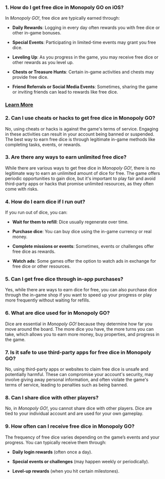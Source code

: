 <h3 class="" data-start="96" data-end="152">1. <strong data-start="103" data-end="152">How do I get free dice in Monopoly GO on iOS?</strong></h3>
<p class="" data-start="153" data-end="211">In <em data-start="156" data-end="170">Monopoly GO!</em>, free dice are typically earned through:</p>
<ul data-start="212" data-end="728">
<li class="" data-start="212" data-end="312">
<p class="" data-start="214" data-end="312"><strong data-start="214" data-end="231">Daily Rewards</strong>: Logging in every day often rewards you with free dice or other in-game bonuses.</p>
</li>
<li class="" data-start="313" data-end="396">
<p class="" data-start="315" data-end="396"><strong data-start="315" data-end="333">Special Events</strong>: Participating in limited-time events may grant you free dice.</p>
</li>
<li class="" data-start="397" data-end="504">
<p class="" data-start="399" data-end="504"><strong data-start="399" data-end="414">Leveling Up</strong>: As you progress in the game, you may receive free dice or other rewards as you level up.</p>
</li>
<li class="" data-start="505" data-end="597">
<p class="" data-start="507" data-end="597"><strong data-start="507" data-end="535">Chests or Treasure Hunts</strong>: Certain in-game activities and chests may provide free dice.</p>
</li>
<li class="" data-start="598" data-end="728">
<p class="" data-start="600" data-end="728"><strong data-start="600" data-end="643">Friend Referrals or Social Media Events</strong>: Sometimes, sharing the game or inviting friends can lead to rewards like free dice.</p>
</li>
</ul>
<h3><a href="https://graph.org/How-do-I-get-free-dice-in-Monopoly-GO-on-iOS-03-18">Learn More</a></h3>
<h3 class="" data-start="730" data-end="799">2. <strong data-start="737" data-end="799">Can I use cheats or hacks to get free dice in Monopoly GO?</strong></h3>
<p class="" data-start="800" data-end="1060">No, using cheats or hacks is against the game's terms of service. Engaging in these activities can result in your account being banned or suspended. The best way to earn free dice is through legitimate in-game methods like completing tasks, events, or rewards.</p>
<h3 class="" data-start="1062" data-end="1120">3. <strong data-start="1069" data-end="1120">Are there any ways to earn unlimited free dice?</strong></h3>
<p class="" data-start="1121" data-end="1444">While there are various ways to get free dice in <em data-start="1170" data-end="1184">Monopoly GO!</em>, there is no legitimate way to earn an unlimited amount of dice for free. The game offers periodic opportunities to gain dice, but it's important to play fair and avoid third-party apps or hacks that promise unlimited resources, as they often come with risks.</p>
<h3 class="" data-start="1446" data-end="1489">4. <strong data-start="1453" data-end="1489">How do I earn dice if I run out?</strong></h3>
<p class="" data-start="1490" data-end="1522">If you run out of dice, you can:</p>
<ul data-start="1523" data-end="1867">
<li class="" data-start="1523" data-end="1588">
<p class="" data-start="1525" data-end="1588"><strong data-start="1525" data-end="1552">Wait for them to refill</strong>: Dice usually regenerate over time.</p>
</li>
<li class="" data-start="1589" data-end="1668">
<p class="" data-start="1591" data-end="1668"><strong data-start="1591" data-end="1608">Purchase dice</strong>: You can buy dice using the in-game currency or real money.</p>
</li>
<li class="" data-start="1669" data-end="1763">
<p class="" data-start="1671" data-end="1763"><strong data-start="1671" data-end="1702">Complete missions or events</strong>: Sometimes, events or challenges offer free dice as rewards.</p>
</li>
<li class="" data-start="1764" data-end="1867">
<p class="" data-start="1766" data-end="1867"><strong data-start="1766" data-end="1779">Watch ads</strong>: Some games offer the option to watch ads in exchange for free dice or other resources.</p>
</li>
</ul>
<h3 class="" data-start="1869" data-end="1925">5. <strong data-start="1876" data-end="1925">Can I get free dice through in-app purchases?</strong></h3>
<p class="" data-start="1926" data-end="2117">Yes, while there are ways to earn dice for free, you can also purchase dice through the in-game shop if you want to speed up your progress or play more frequently without waiting for refills.</p>
<h3 class="" data-start="2119" data-end="2168">6. <strong data-start="2126" data-end="2168">What are dice used for in Monopoly GO?</strong></h3>
<p class="" data-start="2169" data-end="2395">Dice are essential in <em data-start="2191" data-end="2205">Monopoly GO!</em> because they determine how far you move around the board. The more dice you have, the more turns you can take, which allows you to earn more money, buy properties, and progress in the game.</p>
<h3 class="" data-start="2397" data-end="2472">7. <strong data-start="2404" data-end="2472">Is it safe to use third-party apps for free dice in Monopoly GO?</strong></h3>
<p class="" data-start="2473" data-end="2747">No, using third-party apps or websites to claim free dice is unsafe and potentially harmful. These can compromise your account's security, may involve giving away personal information, and often violate the game's terms of service, leading to penalties such as being banned.</p>
<h3 class="" data-start="2749" data-end="2796">8. <strong data-start="2756" data-end="2796">Can I share dice with other players?</strong></h3>
<p class="" data-start="2797" data-end="2938">No, in <em data-start="2804" data-end="2818">Monopoly GO!</em>, you cannot share dice with other players. Dice are tied to your individual account and are used for your own gameplay.</p>
<h3 class="" data-start="2940" data-end="3000">9. <strong data-start="2947" data-end="3000">How often can I receive free dice in Monopoly GO?</strong></h3>
<p class="" data-start="3001" data-end="3124">The frequency of free dice varies depending on the game&rsquo;s events and your progress. You can typically receive them through:</p>
<ul data-start="3125" data-end="3300">
<li class="" data-start="3125" data-end="3170">
<p class="" data-start="3127" data-end="3170"><strong data-start="3127" data-end="3150">Daily login rewards</strong> (often once a day).</p>
</li>
<li class="" data-start="3171" data-end="3242">
<p class="" data-start="3173" data-end="3242"><strong data-start="3173" data-end="3205">Special events or challenges</strong> (may happen weekly or periodically).</p>
</li>
<li class="" data-start="3243" data-end="3300">
<p class="" data-start="3245" data-end="3300"><strong data-start="3245" data-end="3265">Level-up rewards</strong> (when you hit certain milestones).</p>
</li>
</ul>
